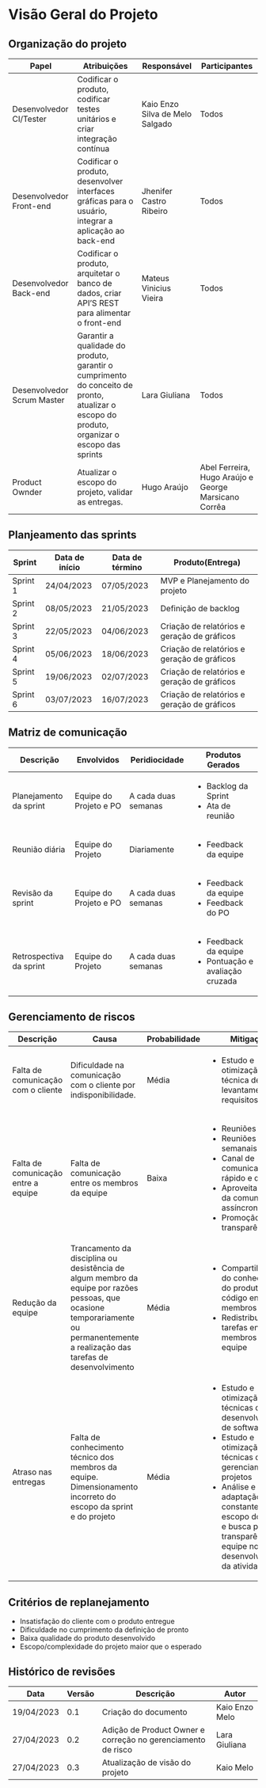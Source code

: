 # Visão Geral do Projeto

## Organização do projeto

| Papel | Atribuições | Responsável | Participantes |
|--- |--- |--- |--- |
| Desenvolvedor CI/Tester | Codificar o produto, codificar testes unitários e criar integração contínua | Kaio Enzo Silva de Melo Salgado | Todos |
| Desenvolvedor Front-end | Codificar o produto, desenvolver interfaces gráficas para o usuário, integrar a aplicação ao back-end | Jhenifer Castro Ribeiro | Todos |
| Desenvolvedor Back-end | Codificar o produto, arquitetar o banco de dados, criar API’S REST para alimentar o front-end | Mateus Vinicius Vieira | Todos |
Desenvolvedor Scrum Master | Garantir a qualidade do produto, garantir o cumprimento do conceito de pronto, atualizar o escopo do produto, organizar o escopo das sprints | Lara Giuliana | Todos |
Product Ownder | Atualizar o escopo do projeto, validar as entregas. | Hugo Araújo | Abel Ferreira, Hugo Araújo e George Marsicano Corrêa |

## Planjeamento das sprints
| Sprint | Data de início | Data de término | Produto(Entrega) |
|--- |--- |--- |--- |
| Sprint 1 | 24/04/2023 | 07/05/2023 | MVP e Planejamento do projeto |
| Sprint 2 | 08/05/2023 | 21/05/2023 | Definição de backlog |
| Sprint 3 | 22/05/2023 | 04/06/2023 | Criação de relatórios e geração de gráficos |
| Sprint 4 | 05/06/2023 | 18/06/2023 | Criação de relatórios e geração de gráficos |
| Sprint 5 | 19/06/2023 | 02/07/2023 | Criação de relatórios e geração de gráficos |
| Sprint 6 | 03/07/2023 | 16/07/2023 | Criação de relatórios e geração de gráficos |

## Matriz de comunicação
| Descrição | Envolvidos | Peridiocidade | Produtos Gerados |
|--- |--- |--- |--- |
| Planejamento da sprint | Equipe do Projeto e PO | A cada duas semanas | <ul><li>Backlog da Sprint</li> <li>Ata de reunião</li></ul>  |
| Reunião diária | Equipe do Projeto | Diariamente | <ul><li>Feedback da equipe</li></ul> |
| Revisão da sprint | Equipe do Projeto e PO | A cada duas semanas | <ul><li>Feedback da equipe</li> <li>Feedback do PO</li></ul> |
| Retrospectiva da sprint | Equipe do Projeto | A cada duas semanas | <ul><li>Feedback da equipe</li><li>Pontuação e avaliação cruzada</li></ul> |

## Gerenciamento de riscos
| Descrição | Causa | Probabilidade | Mitigação |
|--- |--- |--- |--- |
| Falta de comunicação com o cliente | Dificuldade na comunicação com o cliente por indisponibilidade. | Média | <ul><li>Estudo e otimização de técnica de levantamento de requisitos</li></ul> |
| Falta de comunicação entre a equipe | Falta de comunicação entre os membros da equipe | Baixa | <ul><li>Reuniões diárias</li> <li>Reuniões semanais</li> <li>Canal de comunicação rápido e direto</li> <li>Aproveitamento da comunicação assíncrona</li> <li>Promoção da transparência</li> </ul> |
| Redução da equipe | Trancamento da disciplina ou desistência de algum membro da equipe por razões pessoas, que ocasione temporariamente ou permanentemente a realização das tarefas de desenvolvimento | Média | <ul><li>Compartilhamento do conhecimento do produto e do código entre os membros</li> <li>Redistribuição de tarefas entre os membros da equipe</li></ul> |
|Atraso nas entregas| Falta de conhecimento técnico dos membros da equipe. Dimensionamento incorreto do escopo da sprint e do projeto | Média | <ul><li>Estudo e otimização de técnicas de desenvolvimento de software</li> <li>Estudo e otimização de técnicas de gerenciamento de projetos</li><li>Análise e adaptação constante do escopo do projeto e busca pela transparência da equipe no desenvolvimento da atividades</li></ul> |

## Critérios de replanejamento
 - Insatisfação do cliente com o produto entregue 
 - Dificuldade no cumprimento da definição de pronto
 - Baixa qualidade do produto desenvolvido
 - Escopo/complexidade do projeto maior que o esperado

## Histórico de revisões
| Data | Versão | Descrição | Autor |
|---|---|---|---|
| 19/04/2023 | 0.1 | Criação do documento | Kaio Enzo Melo |
| 27/04/2023 | 0.2 | Adição de Product Owner e correção no gerenciamento de risco | Lara Giuliana |
| 27/04/2023 | 0.3 | Atualização de visão do projeto | Kaio Melo |
